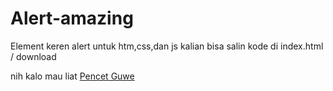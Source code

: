 # Alert-amazing
Element keren alert untuk htm,css,dan js
kalian bisa salin kode di index.html / download 

nih kalo mau liat [Pencet Guwe](https://eszuri.github.io/Alert-amazing/)
